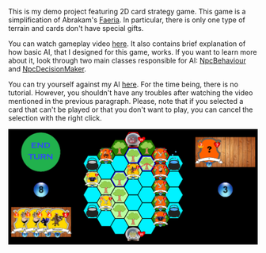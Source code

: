 This is my demo project featuring 2D card strategy game. This game is a simplification of Abrakam's [Faeria](https://www.faeria.com/). In particular, there is only one type of terrain and cards don't have special gifts.

You can watch gameplay video [here](http://youtu.be//MBShr5bqFHE). It also contains brief explanation of how basic AI, that I designed for this game, works. If you want to learn more about it, look through two main classes responsible for AI: [NpcBehaviour](https://github.com/malinovsky239/unity-faeria-clone/blob/master/Assets/Scripts/NpcBehaviour.cs) and [NpcDecisionMaker](https://github.com/malinovsky239/unity-faeria-clone/blob/master/Assets/Scripts/NpcDecisionMaker.cs).

You can try yourself against my AI [here](https://mikgamedev.itch.io/card-strategy-game?secret=6wl7U6g596FHhheUAagT2GnjSxI). For the time being, there is no tutorial. However, you shouldn't have any troubles after watching the video mentioned in the previous paragraph. Please, note that if you selected a card that can't be played or that you don't want to play, you can cancel the selection with the right click.

![Screenshot](Screenshots/screenshot.png)
